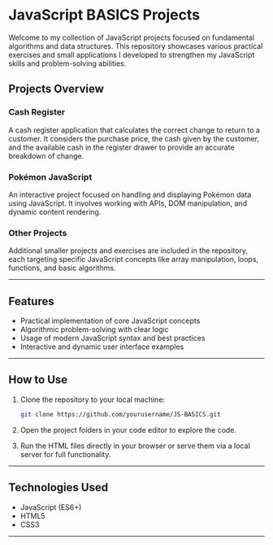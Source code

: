 # JavaScript BASICS Projects

Welcome to my collection of JavaScript projects focused on fundamental algorithms and data structures. This repository showcases various practical exercises and small applications I developed to strengthen my JavaScript skills and problem-solving abilities.

## Projects Overview

### Cash Register

A cash register application that calculates the correct change to return to a customer. It considers the purchase price, the cash given by the customer, and the available cash in the register drawer to provide an accurate breakdown of change.

### Pokémon JavaScript

An interactive project focused on handling and displaying Pokémon data using JavaScript. It involves working with APIs, DOM manipulation, and dynamic content rendering.

### Other Projects

Additional smaller projects and exercises are included in the repository, each targeting specific JavaScript concepts like array manipulation, loops, functions, and basic algorithms.

---

## Features

* Practical implementation of core JavaScript concepts
* Algorithmic problem-solving with clear logic
* Usage of modern JavaScript syntax and best practices
* Interactive and dynamic user interface examples

---

## How to Use

1. Clone the repository to your local machine:

   ```bash
   git clone https://github.com/yourusername/JS-BASICS.git
   ```
2. Open the project folders in your code editor to explore the code.
3. Run the HTML files directly in your browser or serve them via a local server for full functionality.

---

## Technologies Used

* JavaScript (ES6+)
* HTML5
* CSS3

---



